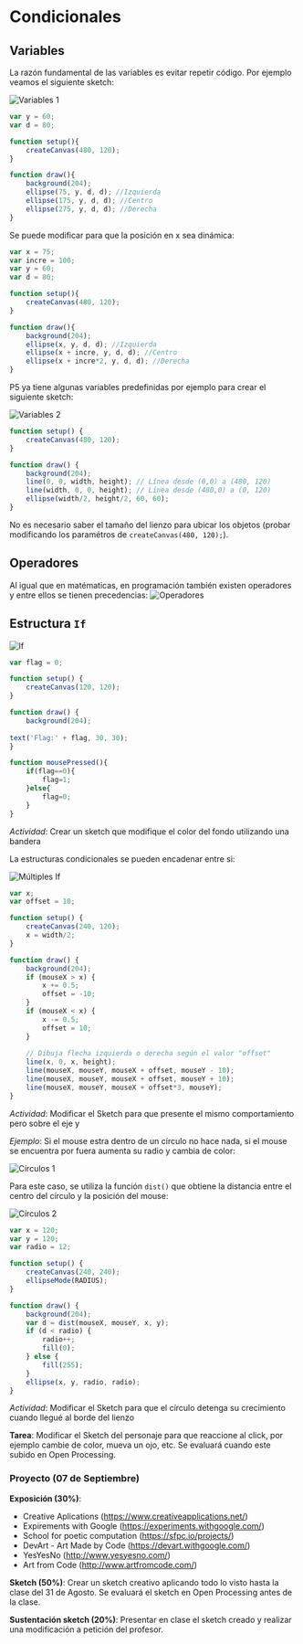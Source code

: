 # Condicionales

## Variables

La razón fundamental de las variables es evitar repetir código. Por ejemplo veamos el siguiente sketch:

![Variables 1](https://github.com/daniels13ca/Intro_Programacion/blob/master/images/Variables1.JPG "Variables 1")

```javascript
var y = 60;
var d = 80;

function setup(){
    createCanvas(480, 120);
}

function draw(){
    background(204);
    ellipse(75, y, d, d); //Izquierda
    ellipse(175, y, d, d); //Centro
    ellipse(275, y, d, d); //Derecha
}
```
Se puede modificar para que la posición en x sea dinámica:

```javascript
var x = 75;
var incre = 100;
var y = 60;
var d = 80;

function setup(){
    createCanvas(480, 120);
}

function draw(){
    background(204);
    ellipse(x, y, d, d); //Izquierda
    ellipse(x + incre, y, d, d); //Centro
    ellipse(x + incre*2, y, d, d); //Derecha
}
```

P5 ya tiene algunas variables predefinidas por ejemplo para crear el siguiente sketch:

![Variables 2](https://github.com/daniels13ca/Intro_Programacion/blob/master/images/Variables2.JPG "Variables 2")

```javascript
function setup() {
	createCanvas(480, 120);
}

function draw() {
	background(204);
	line(0, 0, width, height); // Línea desde (0,0) a (480, 120)
	line(width, 0, 0, height); // Línea desde (480,0) a (0, 120)
	ellipse(width/2, height/2, 60, 60);
}
```

No es necesario saber el tamaño del lienzo para ubicar los objetos (probar modificando los paramétros de `createCanvas(480, 120);`).

## Operadores

Al igual que en matématicas, en programación también existen operadores y entre ellos se tienen precedencias:
![Operadores](https://github.com/daniels13ca/Intro_Programacion/blob/master/images/Operadores.JPG "Operadores")

## Estructura `If`

![If](https://github.com/daniels13ca/Intro_Programacion/blob/master/images/Estructura%20If.png "If")

```javascript
var flag = 0;

function setup() {
	createCanvas(120, 120);
}

function draw() {
	background(204);
	
text('Flag:' + flag, 30, 30);
}

function mousePressed(){
	if(flag==0){
		flag=1;
	}else{
		flag=0;
	}
}
```

*Actividad*: Crear un sketch que modifique el color del fondo utilizando una bandera

La estructuras condicionales se pueden encadenar entre si:

![Múltiples If](https://github.com/daniels13ca/Intro_Programacion/blob/master/images/If_multiple.JPG "Múltiples If")

```javascript
var x;
var offset = 10;

function setup() {
	createCanvas(240, 120);
	x = width/2;
}

function draw() {
	background(204);
	if (mouseX > x) {
		x += 0.5;
		offset = -10;
	}
	if (mouseX < x) {
		x -= 0.5;
		offset = 10;
	}
	
	// Dibuja flecha izquierda o derecha según el valor "offset"
	line(x, 0, x, height);
	line(mouseX, mouseY, mouseX + offset, mouseY - 10);
	line(mouseX, mouseY, mouseX + offset, mouseY + 10);
	line(mouseX, mouseY, mouseX + offset*3, mouseY);
}
```

*Actividad*: Modificar el Sketch para que presente el mismo comportamiento pero sobre el eje y

*Ejemplo*: Si el mouse estra dentro de un círculo no hace nada, si el mouse se encuentra por fuera aumenta su radio y cambia de color:

![Círculos 1](https://github.com/daniels13ca/Intro_Programacion/blob/master/images/Circulos%201.JPG "Círculos 1")

Para este caso, se utiliza la función `dist()` que obtiene la distancia entre el centro del círculo y la posición del mouse:

![Círculos 2](https://github.com/daniels13ca/Intro_Programacion/blob/master/images/Circulos%202.JPG "Círculos 2")

```javascript
var x = 120;
var y = 120;
var radio = 12;

function setup() {
	createCanvas(240, 240);
	ellipseMode(RADIUS);
}

function draw() {
	background(204);
	var d = dist(mouseX, mouseY, x, y);
	if (d < radio) {
		radio++;
		fill(0);
	} else {
		fill(255);
	}
	ellipse(x, y, radio, radio);
}
```
*Actividad*: Modificar el Sketch para que el círculo detenga su crecimiento cuando llegué al borde del lienzo

**Tarea**: Modificar el Sketch del personaje para que reaccione al click, por ejemplo cambie de color, mueva un ojo, etc. Se evaluará cuando este subido en Open Processing.

### Proyecto (07 de Septiembre)

**Exposición (30%)**:
* Creative Aplications (https://www.creativeapplications.net/)
* Expirements with Google (https://experiments.withgoogle.com/)
* School for poetic computation (https://sfpc.io/projects/)
* DevArt - Art Made by Code (https://devart.withgoogle.com/)
* YesYesNo (http://www.yesyesno.com/)
* Art from Code (http://www.artfromcode.com/)

**Sketch (50%)**: Crear un sketch creativo aplicando todo lo visto hasta la clase del 31 de Agosto. Se evaluará el sketch en Open Processing antes de la clase.

**Sustentación sketch (20%)**: Presentar en clase el sketch creado y realizar una modificación a petición del profesor.